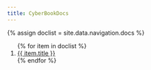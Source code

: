 ```yaml
---
title: CyberBookDocs
---
```


<!DOCTYPE html>
<html>
<head>
  <meta charset="utf-8">
  <title>{{title}}</title>
</head>

{% assign doclist = site.data.navigation.docs %}
<ol>
{% for item in doclist %}
    <li><a href="{{ item.url }}">{{ item.title }}</a></li>
{% endfor %}
</ol>

</html>